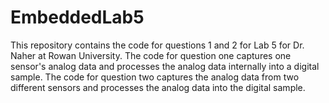 # EmbeddedLab5
This repository contains the code for questions 1 and 2 for Lab 5 for Dr. Naher at Rowan University. The code for question one captures one sensor's analog data and processes the analog data internally into a digital sample. The code for question two captures the analog data from two different sensors and processes the analog data into the digital sample.
